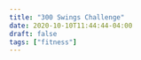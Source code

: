 ```yaml
---
title: "300 Swings Challenge"
date: 2020-10-10T11:44:44-04:00
draft: false
tags: ["fitness"]
---
```

